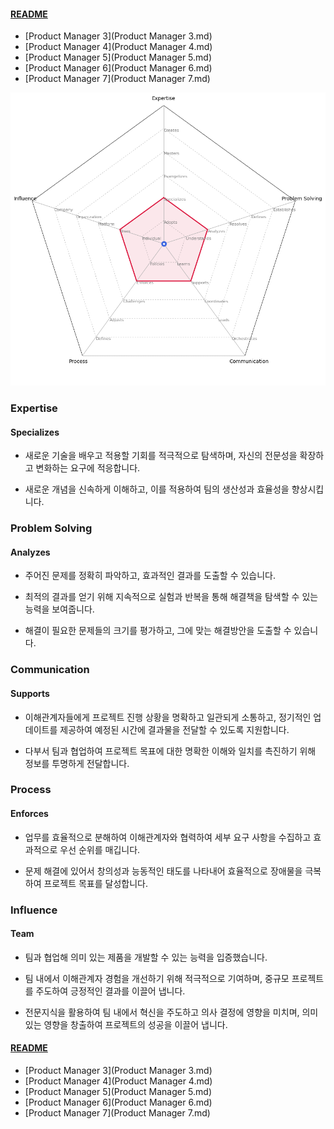 
#### [README](README.md)
* [Product Manager 3](Product Manager 3.md)
* [Product Manager 4](Product Manager 4.md)
* [Product Manager 5](Product Manager 5.md)
* [Product Manager 6](Product Manager 6.md)
* [Product Manager 7](Product Manager 7.md)
<picture>
  <img alt="Template Chart" src="charts/Product Manager 4.png">
</picture>

        
### Expertise
            
#### Specializes

* 새로운 기술을 배우고 적용할 기회를 적극적으로 탐색하며, 자신의 전문성을 확장하고 변화하는 요구에 적응합니다.

* 새로운 개념을 신속하게 이해하고, 이를 적용하여 팀의 생산성과 효율성을 향상시킵니다.
        
### Problem Solving
            
#### Analyzes

* 주어진 문제를 정확히 파악하고, 효과적인 결과를 도출할 수 있습니다.

* 최적의 결과를 얻기 위해 지속적으로 실험과 반복을 통해 해결책을 탐색할 수 있는 능력을 보여줍니다.

* 해결이 필요한 문제들의 크기를 평가하고, 그에 맞는 해결방안을 도출할 수 있습니다.

### Communication
            
#### Supports

* 이해관계자들에게 프로젝트 진행 상황을 명확하고 일관되게 소통하고, 정기적인 업데이트를 제공하여 예정된 시간에 결과물을 전달할 수 있도록 지원합니다.

* 다부서 팀과 협업하여 프로젝트 목표에 대한 명확한 이해와 일치를 촉진하기 위해 정보를 투명하게 전달합니다.

### Process
            
#### Enforces

* 업무를 효율적으로 분해하여 이해관계자와 협력하여 세부 요구 사항을 수집하고 효과적으로 우선 순위를 매깁니다.

* 문제 해결에 있어서 창의성과 능동적인 태도를 나타내어 효율적으로 장애물을 극복하여 프로젝트 목표를 달성합니다.

### Influence
            
#### Team

* 팀과 협업해 의미 있는 제품을 개발할 수 있는 능력을 입증했습니다.

* 팀 내에서 이해관계자 경험을 개선하기 위해 적극적으로 기여하며, 중규모 프로젝트를 주도하여 긍정적인 결과를 이끌어 냅니다.

* 전문지식을 활용하여 팀 내에서 혁신을 주도하고 의사 결정에 영향을 미치며, 의미 있는 영향을 창출하여 프로젝트의 성공을 이끌어 냅니다.

#### [README](README.md)
* [Product Manager 3](Product Manager 3.md)
* [Product Manager 4](Product Manager 4.md)
* [Product Manager 5](Product Manager 5.md)
* [Product Manager 6](Product Manager 6.md)
* [Product Manager 7](Product Manager 7.md)